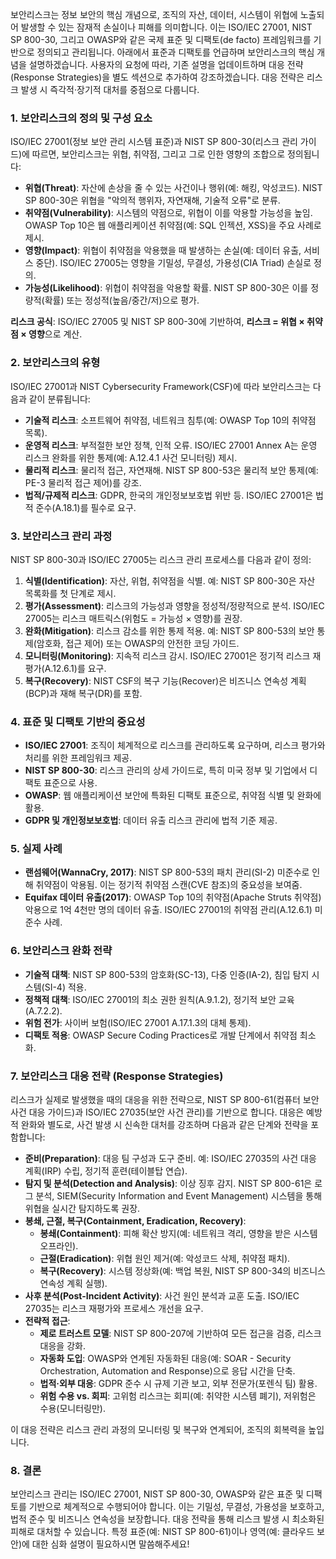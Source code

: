 보안리스크는 정보 보안의 핵심 개념으로, 조직의 자산, 데이터, 시스템이 위협에 노출되어 발생할 수 있는 잠재적 손실이나 피해를 의미합니다. 이는 ISO/IEC 27001, NIST SP 800-30, 그리고 OWASP와 같은 국제 표준 및 디팩토(de facto) 프레임워크를 기반으로 정의되고 관리됩니다. 아래에서 표준과 디팩토를 언급하며 보안리스크의 핵심 개념을 설명하겠습니다. 사용자의 요청에 따라, 기존 설명을 업데이트하며 대응 전략(Response Strategies)을 별도 섹션으로 추가하여 강조하겠습니다. 대응 전략은 리스크 발생 시 즉각적·장기적 대처를 중점으로 다룹니다.

### 1. **보안리스크의 정의 및 구성 요소**
ISO/IEC 27001(정보 보안 관리 시스템 표준)과 NIST SP 800-30(리스크 관리 가이드)에 따르면, 보안리스크는 위협, 취약점, 그리고 그로 인한 영향의 조합으로 정의됩니다:
- **위협(Threat)**: 자산에 손상을 줄 수 있는 사건이나 행위(예: 해킹, 악성코드). NIST SP 800-30은 위협을 "악의적 행위자, 자연재해, 기술적 오류"로 분류.
- **취약점(Vulnerability)**: 시스템의 약점으로, 위협이 이를 악용할 가능성을 높임. OWASP Top 10은 웹 애플리케이션 취약점(예: SQL 인젝션, XSS)을 주요 사례로 제시.
- **영향(Impact)**: 위협이 취약점을 악용했을 때 발생하는 손실(예: 데이터 유출, 서비스 중단). ISO/IEC 27005는 영향을 기밀성, 무결성, 가용성(CIA Triad) 손실로 정의.
- **가능성(Likelihood)**: 위협이 취약점을 악용할 확률. NIST SP 800-30은 이를 정량적(확률) 또는 정성적(높음/중간/저)으로 평가.

**리스크 공식**: ISO/IEC 27005 및 NIST SP 800-30에 기반하여, **리스크 = 위협 × 취약점 × 영향**으로 계산.

### 2. **보안리스크의 유형**
ISO/IEC 27001과 NIST Cybersecurity Framework(CSF)에 따라 보안리스크는 다음과 같이 분류됩니다:
- **기술적 리스크**: 소프트웨어 취약점, 네트워크 침투(예: OWASP Top 10의 취약점 목록).
- **운영적 리스크**: 부적절한 보안 정책, 인적 오류. ISO/IEC 27001 Annex A는 운영 리스크 완화를 위한 통제(예: A.12.4.1 사건 모니터링) 제시.
- **물리적 리스크**: 물리적 접근, 자연재해. NIST SP 800-53은 물리적 보안 통제(예: PE-3 물리적 접근 제어)를 강조.
- **법적/규제적 리스크**: GDPR, 한국의 개인정보보호법 위반 등. ISO/IEC 27001은 법적 준수(A.18.1)를 필수로 요구.

### 3. **보안리스크 관리 과정**
NIST SP 800-30과 ISO/IEC 27005는 리스크 관리 프로세스를 다음과 같이 정의:
1. **식별(Identification)**: 자산, 위협, 취약점을 식별. 예: NIST SP 800-30은 자산 목록화를 첫 단계로 제시.
2. **평가(Assessment)**: 리스크의 가능성과 영향을 정성적/정량적으로 분석. ISO/IEC 27005는 리스크 매트릭스(위험도 = 가능성 × 영향)를 권장.
3. **완화(Mitigation)**: 리스크 감소를 위한 통제 적용. 예: NIST SP 800-53의 보안 통제(암호화, 접근 제어) 또는 OWASP의 안전한 코딩 가이드.
4. **모니터링(Monitoring)**: 지속적 리스크 감시. ISO/IEC 27001은 정기적 리스크 재평가(A.12.6.1)를 요구.
5. **복구(Recovery)**: NIST CSF의 복구 기능(Recover)은 비즈니스 연속성 계획(BCP)과 재해 복구(DR)를 포함.

### 4. **표준 및 디팩토 기반의 중요성**
- **ISO/IEC 27001**: 조직이 체계적으로 리스크를 관리하도록 요구하며, 리스크 평가와 처리를 위한 프레임워크 제공.
- **NIST SP 800-30**: 리스크 관리의 상세 가이드로, 특히 미국 정부 및 기업에서 디팩토 표준으로 사용.
- **OWASP**: 웹 애플리케이션 보안에 특화된 디팩토 표준으로, 취약점 식별 및 완화에 활용.
- **GDPR 및 개인정보보호법**: 데이터 유출 리스크 관리에 법적 기준 제공.

### 5. **실제 사례**
- **랜섬웨어(WannaCry, 2017)**: NIST SP 800-53의 패치 관리(SI-2) 미준수로 인해 취약점이 악용됨. 이는 정기적 취약점 스캔(CVE 참조)의 중요성을 보여줌.
- **Equifax 데이터 유출(2017)**: OWASP Top 10의 취약점(Apache Struts 취약점) 악용으로 1억 4천만 명의 데이터 유출. ISO/IEC 27001의 취약점 관리(A.12.6.1) 미준수 사례.

### 6. **보안리스크 완화 전략**
- **기술적 대책**: NIST SP 800-53의 암호화(SC-13), 다중 인증(IA-2), 침입 탐지 시스템(SI-4) 적용.
- **정책적 대책**: ISO/IEC 27001의 최소 권한 원칙(A.9.1.2), 정기적 보안 교육(A.7.2.2).
- **위험 전가**: 사이버 보험(ISO/IEC 27001 A.17.1.3의 대체 통제).
- **디팩토 적용**: OWASP Secure Coding Practices로 개발 단계에서 취약점 최소화.

### 7. **보안리스크 대응 전략 (Response Strategies)**
리스크가 실제로 발생했을 때의 대응을 위한 전략으로, NIST SP 800-61(컴퓨터 보안 사건 대응 가이드)과 ISO/IEC 27035(보안 사건 관리)를 기반으로 합니다. 대응은 예방적 완화와 별도로, 사건 발생 시 신속한 대처를 강조하며 다음과 같은 단계와 전략을 포함합니다:
- **준비(Preparation)**: 대응 팀 구성과 도구 준비. 예: ISO/IEC 27035의 사건 대응 계획(IRP) 수립, 정기적 훈련(테이블탑 연습).
- **탐지 및 분석(Detection and Analysis)**: 이상 징후 감지. NIST SP 800-61은 로그 분석, SIEM(Security Information and Event Management) 시스템을 통해 위협을 실시간 탐지하도록 권장.
- **봉쇄, 근절, 복구(Containment, Eradication, Recovery)**: 
  - **봉쇄(Containment)**: 피해 확산 방지(예: 네트워크 격리, 영향을 받은 시스템 오프라인).
  - **근절(Eradication)**: 위협 원인 제거(예: 악성코드 삭제, 취약점 패치).
  - **복구(Recovery)**: 시스템 정상화(예: 백업 복원, NIST SP 800-34의 비즈니스 연속성 계획 실행).
- **사후 분석(Post-Incident Activity)**: 사건 원인 분석과 교훈 도출. ISO/IEC 27035는 리스크 재평가와 프로세스 개선을 요구.
- **전략적 접근**:
  - **제로 트러스트 모델**: NIST SP 800-207에 기반하여 모든 접근을 검증, 리스크 대응을 강화.
  - **자동화 도입**: OWASP와 연계된 자동화된 대응(예: SOAR - Security Orchestration, Automation and Response)으로 응답 시간을 단축.
  - **법적·외부 대응**: GDPR 준수 시 규제 기관 보고, 외부 전문가(포렌식 팀) 활용.
  - **위험 수용 vs. 회피**: 고위험 리스크는 회피(예: 취약한 시스템 폐기), 저위험은 수용(모니터링만).

이 대응 전략은 리스크 관리 과정의 모니터링 및 복구와 연계되어, 조직의 회복력을 높입니다.

### 8. **결론**
보안리스크 관리는 ISO/IEC 27001, NIST SP 800-30, OWASP와 같은 표준 및 디팩토를 기반으로 체계적으로 수행되어야 합니다. 이는 기밀성, 무결성, 가용성을 보호하고, 법적 준수 및 비즈니스 연속성을 보장합니다. 대응 전략을 통해 리스크 발생 시 최소화된 피해로 대처할 수 있습니다. 특정 표준(예: NIST SP 800-61)이나 영역(예: 클라우드 보안)에 대한 심화 설명이 필요하시면 말씀해주세요!
